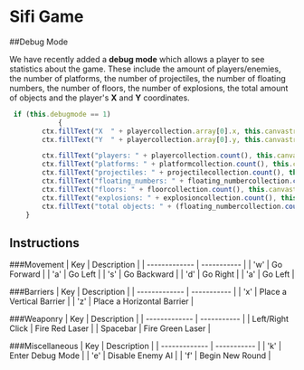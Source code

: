 # Sifi Game

##Debug Mode

We have recently added a __debug mode__ which allows a player to see statistics about the game.
These include the amount of players/enemies, the number of platforms, the number of projectiles, the number of floating numbers, the number of floors, the number of explosions, the total amount of objects and the player's __X__ and __Y__ coordinates.

```javascript
 if (this.debugmode == 1)
            {
        ctx.fillText("X  " + playercollection.array[0].x, this.canvastranslatex + 20, this.canvastranslatey + cheight-30);
        ctx.fillText("Y  " + playercollection.array[0].y, this.canvastranslatex + 20, this.canvastranslatey + cheight - 50);

        ctx.fillText("players: " + playercollection.count(), this.canvastranslatex + cwidth - 300, this.canvastranslatey + cheight - 150);
        ctx.fillText("platforms: " + platformcollection.count(), this.canvastranslatex + cwidth - 300, this.canvastranslatey + cheight - 130);
        ctx.fillText("projectiles: " + projectilecollection.count(), this.canvastranslatex + cwidth - 300, this.canvastranslatey + cheight - 110);
        ctx.fillText("floating_numbers: " + floating_numbercollection.count(), this.canvastranslatex + cwidth - 300, this.canvastranslatey + cheight - 90);
        ctx.fillText("floors: " + floorcollection.count(), this.canvastranslatex + cwidth - 300, this.canvastranslatey + cheight - 70);
        ctx.fillText("explosions: " + explosioncollection.count(), this.canvastranslatex + cwidth - 300, this.canvastranslatey + cheight - 50);
        ctx.fillText("total objects: " + (floating_numbercollection.count() + playercollection.count() + projectilecollection.count() + platformcollection.count() + floorcollection.count() + explosioncollection.count()), this.canvastranslatex + cwidth - 300, this.canvastranslatey + cheight - 30);
    }
 ```

## Instructions

###Movement
| Key | Description          |
| ------------- | ----------- |
| 'w' | Go Forward |
| 'a' | Go Left |
| 's' | Go Backward |
| 'd' | Go Right |
| 'a' | Go Left |

###Barriers
| Key | Description          |
| ------------- | ----------- |
| 'x' | Place a Vertical Barrier |
| 'z' | Place a Horizontal Barrier |

###Weaponry
| Key | Description          |
| ------------- | ----------- |
| Left/Right Click | Fire Red Laser |
| Spacebar | Fire Green Laser |

###Miscellaneous
| Key | Description          |
| ------------- | ----------- |
| 'k' | Enter Debug Mode |
| 'e' | Disable Enemy AI |
| 'f' | Begin New Round |
